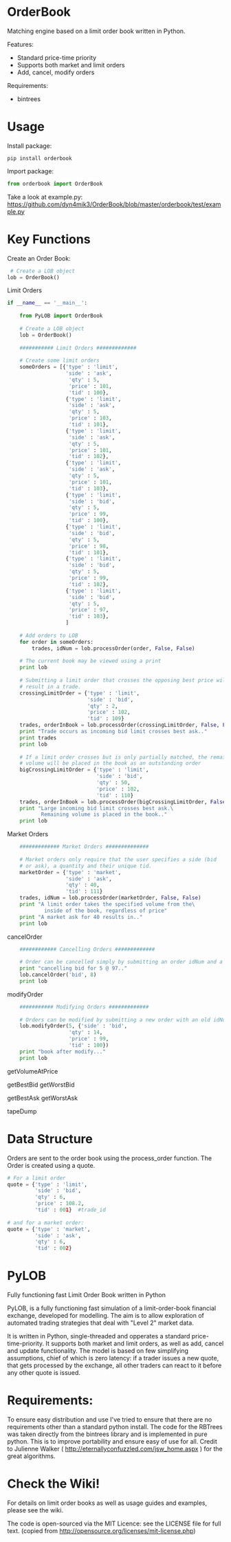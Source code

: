 OrderBook
=========

Matching engine based on a limit order book written in Python.

Features:
* Standard price-time priority
* Supports both market and limit orders
* Add, cancel, modify orders

Requirements:
* bintrees

Usage
=====

Install package:

```
pip install orderbook 
```

Import package:

```python
from orderbook import OrderBook
```

Take a look at example.py: https://github.com/dyn4mik3/OrderBook/blob/master/orderbook/test/example.py

Key Functions
=============

Create an Order Book:

```python
 # Create a LOB object
lob = OrderBook()
```

Limit Orders
```python
if __name__ == '__main__':
    
    from PyLOB import OrderBook
    
    # Create a LOB object
    lob = OrderBook()
    
    ########### Limit Orders #############
    
    # Create some limit orders
    someOrders = [{'type' : 'limit', 
                   'side' : 'ask', 
                    'qty' : 5, 
                    'price' : 101,
                    'tid' : 100},
                   {'type' : 'limit', 
                    'side' : 'ask', 
                    'qty' : 5, 
                    'price' : 103,
                    'tid' : 101},
                   {'type' : 'limit', 
                    'side' : 'ask', 
                    'qty' : 5, 
                    'price' : 101,
                    'tid' : 102},
                   {'type' : 'limit', 
                    'side' : 'ask', 
                    'qty' : 5, 
                    'price' : 101,
                    'tid' : 103},
                   {'type' : 'limit', 
                    'side' : 'bid', 
                    'qty' : 5, 
                    'price' : 99,
                    'tid' : 100},
                   {'type' : 'limit', 
                    'side' : 'bid', 
                    'qty' : 5, 
                    'price' : 98,
                    'tid' : 101},
                   {'type' : 'limit', 
                    'side' : 'bid', 
                    'qty' : 5, 
                    'price' : 99,
                    'tid' : 102},
                   {'type' : 'limit', 
                    'side' : 'bid', 
                    'qty' : 5, 
                    'price' : 97,
                    'tid' : 103},
                   ]
    
    # Add orders to LOB
    for order in someOrders:
        trades, idNum = lob.processOrder(order, False, False)
    
    # The current book may be viewed using a print
    print lob
    
    # Submitting a limit order that crosses the opposing best price will 
    # result in a trade.
    crossingLimitOrder = {'type' : 'limit', 
                          'side' : 'bid', 
                          'qty' : 2, 
                          'price' : 102,
                          'tid' : 109}
    trades, orderInBook = lob.processOrder(crossingLimitOrder, False, False)
    print "Trade occurs as incoming bid limit crosses best ask.."
    print trades
    print lob
    
    # If a limit order crosses but is only partially matched, the remaining 
    # volume will be placed in the book as an outstanding order
    bigCrossingLimitOrder = {'type' : 'limit', 
                             'side' : 'bid', 
                             'qty' : 50, 
                             'price' : 102,
                             'tid' : 110}
    trades, orderInBook = lob.processOrder(bigCrossingLimitOrder, False, False)
    print "Large incoming bid limit crosses best ask.\
           Remaining volume is placed in the book.."
    print lob
```

Market Orders
```python
    ############# Market Orders ##############
    
    # Market orders only require that the user specifies a side (bid
    # or ask), a quantity and their unique tid.
    marketOrder = {'type' : 'market', 
                   'side' : 'ask', 
                   'qty' : 40, 
                   'tid' : 111}
    trades, idNum = lob.processOrder(marketOrder, False, False)
    print "A limit order takes the specified volume from the\
            inside of the book, regardless of price" 
    print "A market ask for 40 results in.."
    print lob
```

cancelOrder
```python
    ############ Cancelling Orders #############
    
    # Order can be cancelled simply by submitting an order idNum and a side
    print "cancelling bid for 5 @ 97.."
    lob.cancelOrder('bid', 8)
    print lob
```

modifyOrder
```python
    ########### Modifying Orders #############
    
    # Orders can be modified by submitting a new order with an old idNum
    lob.modifyOrder(5, {'side' : 'bid', 
                    'qty' : 14, 
                    'price' : 99,
                    'tid' : 100})
    print "book after modify..."
    print lob
```


getVolumeAtPrice

getBestBid
getWorstBid

getBestAsk
getWorstAsk

tapeDump


Data Structure
==============

Orders are sent to the order book using the process_order function. The Order is created using a quote.

```python
# For a limit order
quote = {'type' : 'limit', 
         'side' : 'bid', 
         'qty' : 6, 
         'price' : 108.2, 
         'tid' : 001}  #trade_id
         
# and for a market order:
quote = {'type' : 'market',
         'side' : 'ask', 
         'qty' : 6, 
         'tid' : 002}
```






PyLOB
=====

Fully functioning fast Limit Order Book written in Python

PyLOB, is a fully functioning fast simulation of a limit-order-book financial exchange, developed for modelling. The aim is to allow exploration of automated trading strategies that deal with "Level 2" market data.

It is written in Python, single-threaded and opperates a standard price-time-priority. It supports both market and limit orders, as well as add, cancel and update functionality. The model is based on few simplifying assumptions, chief of which is zero latency: if a trader issues a new quote, that gets processed by the exchange, all other traders can react to it before any other quote is issued.

Requirements:
=============
To ensure easy distribution and use I've tried to ensure that there are no requirements other than a standard python install. The code for the RBTrees was taken directly from the bintrees library and is implemented in pure python. This is to improve portability and ensure easy of use for all. Credit to Julienne Walker ( http://eternallyconfuzzled.com/jsw_home.aspx ) for the great algorithms.

Check the Wiki!
===============
For details on limit order books as well as usage guides and examples, please see the wiki.

The code is open-sourced via the MIT Licence: see the LICENSE file for full text. (copied from http://opensource.org/licenses/mit-license.php)

